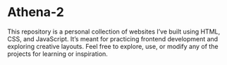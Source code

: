 # Athena-2
This repository is a personal collection of websites I’ve built using HTML, CSS, and JavaScript. It’s meant for practicing frontend development and exploring creative layouts. Feel free to explore, use, or modify any of the projects for learning or inspiration.

